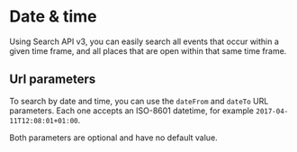# Date & time

Using Search API v3, you can easily search all events that occur within a given time frame, and all places that are open within that same time frame.

## Url parameters

To search by date and time, you can use the `dateFrom` and `dateTo` URL parameters. Each one accepts an ISO-8601 datetime, for example `2017-04-11T12:08:01+01:00`.

Both parameters are optional and have no default value.

